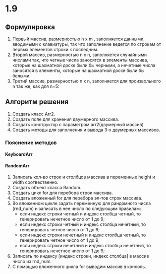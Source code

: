 ﻿<h1>1.9</h1>
<h2>Формулировка</h2>

1. Первый массив, размерностью n х m , заполняется данными, вводимыми с клавиатуры, так что
заполнение ведется по строкам от первых элементов строки к последним.
1. Второй массив, размерностью n х n, заполняется случайными числами так, что четные числа
заносятся в элементы массива, которые на шахматной доске были бы черными, а нечетные числа
заносятся в элементы, которые на шахматной доске были бы белыми.
1. Третий массив, размерностью n х n, заполняется для произвольного n так же, как для n=5:



<h2> Алгоритм решения </h2>

1. Создать класс Arr2.
1. Создать поле для хранения двумерного массива.
1. Создать конструктор с параметром arr2(двумерный массив)
1. Создать методы для заполнения и вывода 3-х двумерных массивов.

<h3> Пояснение методов </h3>



<h4>KeyboardArr</h4>
<h4>RandomArr</h4>

1. Записать кол-во строк и столбцов массива в переменные height и width соотвественно.
1. Создать объект класса Random.
1. Создать цикл for для перебора строк массива.
1. Создать вложенный for для перебора эл-тов строк массива.
1. Во вложенном цикле задать переменную для рандомного числа (rnd_num) и записать в нее число по следующим правилам:
    * если индекс строки четный и индекс столбца четный, то генерировать нечетное число от 1 до 9;
    * если индекс строки четный и индекс столбца нечетный, то генерировать четное число от 1 до 9;
    * если индекс строки нечетный и индекс столбца четный, то генерировать четное число от 1 до 9;
    * если индекс строки нечетный и индекс столбца нечетный, то генерировать нечетное число от 1 до 9;
1. Записать по индексу [индекс строки, индекс столбца] в массив число из rnd_num.
1. С помощью вложенного цикла for выводим массив в консоль.